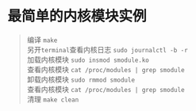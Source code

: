 # 最简单的内核模块实例

> 编译 `make` \
> 另开`terminal`查看内核日志 `sudo journalctl -b -r` \
> 加载内核模块 `sudo insmod smodule.ko` \
> 查看内核模块 `cat /proc/modules | grep smodule` \
> 卸载内核模块 `sudo rmmod smodule` \
> 查看内核模块 `cat /proc/modules | grep smodule` \
> 清理 `make clean`
